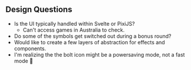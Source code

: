 ## Design Questions
- Is the UI typically handled within Svelte or PixiJS?
    - Can't access games in Australia to check.
- Do some of the symbols get switched out during a bonus round?
- Would like to create a few layers of abstraction for effects and components.
- I'm realizing the the bolt icon might be a powersaving mode, not a fast mode 🫠
